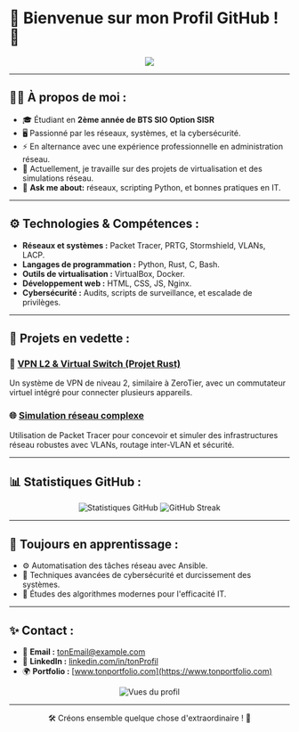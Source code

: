 # 🌟 Bienvenue sur mon Profil GitHub ! 👋

<p align="center">
  <img src="https://readme-typing-svg.herokuapp.com?color=%2336BCF7&lines=Passionné+par+la+tech;+Étudiant+en+BTS+SIO+Option+SISR;Explorateur+de+réseaux+et+systèmes" />
</p>

---

## 🧑‍💻 À propos de moi :
- 🎓 Étudiant en **2ème année de BTS SIO Option SISR**
- 🖥️ Passionné par les réseaux, systèmes, et la cybersécurité.
- ⚡ En alternance avec une expérience professionnelle en administration réseau.
- 🎯 Actuellement, je travaille sur des projets de virtualisation et des simulations réseau.
- 💬 **Ask me about:** réseaux, scripting Python, et bonnes pratiques en IT.

---

## ⚙️ Technologies & Compétences :
- **Réseaux et systèmes :** Packet Tracer, PRTG, Stormshield, VLANs, LACP.
- **Langages de programmation :** Python, Rust, C, Bash.
- **Outils de virtualisation :** VirtualBox, Docker.
- **Développement web :** HTML, CSS, JS, Nginx.
- **Cybersécurité :** Audits, scripts de surveillance, et escalade de privilèges.

---

## 🚀 Projets en vedette :
### 🔗 [VPN L2 & Virtual Switch (Projet Rust)](https://github.com/username/pqxdh)
Un système de VPN de niveau 2, similaire à ZeroTier, avec un commutateur virtuel intégré pour connecter plusieurs appareils.

### 🌐 [Simulation réseau complexe](https://github.com/username/network-simulation)
Utilisation de Packet Tracer pour concevoir et simuler des infrastructures réseau robustes avec VLANs, routage inter-VLAN et sécurité.

---

## 📊 Statistiques GitHub :
<p align="center">
  <img src="https://github-readme-stats.vercel.app/api?username=SkyM1raj&show_icons=true&theme=radical" alt="Statistiques GitHub" />
  <img src="https://github-readme-streak-stats.herokuapp.com/?user=SkyM1raj&theme=radical" alt="GitHub Streak" />
</p>

---

## 🌱 Toujours en apprentissage :
- ⚙️ Automatisation des tâches réseau avec Ansible.
- 🔐 Techniques avancées de cybersécurité et durcissement des systèmes.
- 📖 Études des algorithmes modernes pour l'efficacité IT.

---

## ✨ Contact :
- 📧 **Email :** tonEmail@example.com
- 💼 **LinkedIn :** [linkedin.com/in/tonProfil](https://linkedin.com/in/tonProfil)
- 🌍 **Portfolio :** [www.tonportfolio.com](https://www.tonportfolio.com)

<p align="center">
  <img src="https://komarev.com/ghpvc/?username=Aur3ns&label=Vues+du+profil&color=blueviolet&style=flat" alt="Vues du profil" />
</p>

---

<p align="center">
  🛠️ Créons ensemble quelque chose d'extraordinaire ! 🚀
</p>
